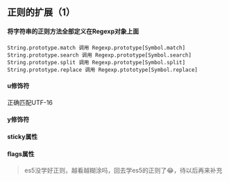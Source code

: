 ## 正则的扩展（1）

#### 将字符串的正则方法全部定义在Regexp对象上面

	String.prototype.match 调用 Regexp.prototype[Symbol.match]
	String.prototype.search 调用 Regexp.prototype[Symbol.search]
	String.prototype.split 调用 Regexp.prototype[Symbol.split]
	String.prototype.replace 调用 Regexp.ptototype[Symbol.replace]

#### u修饰符
正确匹配UTF-16

#### y修饰符

#### sticky属性

#### flags属性

> es5没学好正则，越看越糊涂吗，回去学es5的正则了😂，待以后再来补充